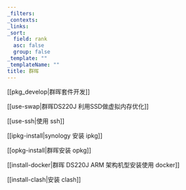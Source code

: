 ```yaml
---
_filters: 
_contexts: 
_links: 
_sort:
  field: rank
  asc: false
  group: false
_template: ""
_templateName: ""
title: 群晖
---
```

[[pkg_develop|群晖套件开发]]

[[use-swap|群晖DS220J 利用SSD做虚拟内存优化]]

[[use-ssh|使用 ssh]]

[[ipkg-install|synology 安装 ipkg]]

[[opkg-install|群晖安装 opkg]]

[[install-docker|群晖 DS220J ARM 架构机型安装使用 docker]]

[[install-clash|安装 clash]]

